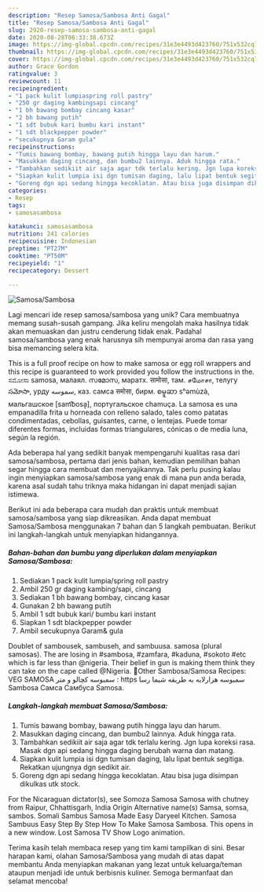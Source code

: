 ```yaml
---
description: "Resep Samosa/Sambosa Anti Gagal"
title: "Resep Samosa/Sambosa Anti Gagal"
slug: 2920-resep-samosa-sambosa-anti-gagal
date: 2020-08-28T06:33:38.673Z
image: https://img-global.cpcdn.com/recipes/31e3e4493d423760/751x532cq70/samosasambosa-foto-resep-utama.jpg
thumbnail: https://img-global.cpcdn.com/recipes/31e3e4493d423760/751x532cq70/samosasambosa-foto-resep-utama.jpg
cover: https://img-global.cpcdn.com/recipes/31e3e4493d423760/751x532cq70/samosasambosa-foto-resep-utama.jpg
author: Grace Gordon
ratingvalue: 3
reviewcount: 11
recipeingredient:
- "1 pack kulit lumpiaspring roll pastry"
- "250 gr daging kambingsapi cincang"
- "1 bh bawang bombay cincang kasar"
- "2 bh bawang putih"
- "1 sdt bubuk kari bumbu kari instant"
- "1 sdt blackpepper powder"
- "secukupnya Garam gula"
recipeinstructions:
- "Tumis bawang bombay, bawang putih hingga layu dan harum."
- "Masukkan daging cincang, dan bumbu2 lainnya. Aduk hingga rata."
- "Tambahkan sedikiit air saja agar tdk terlalu kering. Jgn lupa koreksi rasa. Masak dgn api sedang hingga daging berubah warna dan matang."
- "Siapkan kulit lumpia isi dgn tumisan daging, lalu lipat bentuk segitiga. Rekatkan ujungnya dgn sedikit air."
- "Goreng dgn api sedang hingga kecoklatan. Atau bisa juga disimpan dikulkas utk stock."
categories:
- Resep
tags:
- samosasambosa

katakunci: samosasambosa 
nutrition: 241 calories
recipecuisine: Indonesian
preptime: "PT27M"
cooktime: "PT50M"
recipeyield: "1"
recipecategory: Dessert

---
```



![Samosa/Sambosa](https://img-global.cpcdn.com/recipes/31e3e4493d423760/751x532cq70/samosasambosa-foto-resep-utama.jpg)

Lagi mencari ide resep samosa/sambosa yang unik? Cara membuatnya memang susah-susah gampang. Jika keliru mengolah maka hasilnya tidak akan memuaskan dan justru cenderung tidak enak. Padahal samosa/sambosa yang enak harusnya sih mempunyai aroma dan rasa yang bisa memancing selera kita.

This is a full proof recipe on how to make samosa or egg roll wrappers and this recipe is guaranteed to work provided you follow the instructions in the. ಸಮೋಸಾ samosa, малаял. സമോസ, маратх. सामोसा, там. சமோசா, телугу సమోసా, урду سموسه‎, каз. самса समोसा, бирм. စမူဆာ sʰəmùzà, мальгашское [sam͡bosḁ], португальское chamuça. La samosa es una empanadilla frita u horneada con relleno salado, tales como patatas condimentadas, cebollas, guisantes, carne, o lentejas. Puede tomar diferentes formas, incluidas formas triangulares, cónicas o de media luna, según la región.

Ada beberapa hal yang sedikit banyak mempengaruhi kualitas rasa dari samosa/sambosa, pertama dari jenis bahan, kemudian pemilihan bahan segar hingga cara membuat dan menyajikannya. Tak perlu pusing kalau ingin menyiapkan samosa/sambosa yang enak di mana pun anda berada, karena asal sudah tahu triknya maka hidangan ini dapat menjadi sajian istimewa.


Berikut ini ada beberapa cara mudah dan praktis untuk membuat samosa/sambosa yang siap dikreasikan. Anda dapat membuat Samosa/Sambosa menggunakan 7 bahan dan 5 langkah pembuatan. Berikut ini langkah-langkah untuk menyiapkan hidangannya.

<!--inarticleads1-->

##### Bahan-bahan dan bumbu yang diperlukan dalam menyiapkan Samosa/Sambosa:

1. Sediakan 1 pack kulit lumpia/spring roll pastry
1. Ambil 250 gr daging kambing/sapi, cincang
1. Sediakan 1 bh bawang bombay, cincang kasar
1. Gunakan 2 bh bawang putih
1. Ambil 1 sdt bubuk kari/ bumbu kari instant
1. Siapkan 1 sdt blackpepper powder
1. Ambil secukupnya Garam&amp; gula


Doublet of sambousek, sambuseh, and sambuusa. samosa (plural samosas). The are losing in #sambosa, #zamfara, #kaduna, #sokoto #etc which is far less than @nigeria. Their belief in gun is making them think they can take on the cape called @Nigeria. 🌸Other Sambosa/Samosa Recipes: VEG SAMOSA سمبوسه کچالو و متر : https سمبوسه هزارلایه به طریقه شیما رسا Sambosa Самса Самбуса Samosa. 

<!--inarticleads2-->

##### Langkah-langkah membuat Samosa/Sambosa:

1. Tumis bawang bombay, bawang putih hingga layu dan harum.
1. Masukkan daging cincang, dan bumbu2 lainnya. Aduk hingga rata.
1. Tambahkan sedikiit air saja agar tdk terlalu kering. Jgn lupa koreksi rasa. Masak dgn api sedang hingga daging berubah warna dan matang.
1. Siapkan kulit lumpia isi dgn tumisan daging, lalu lipat bentuk segitiga. Rekatkan ujungnya dgn sedikit air.
1. Goreng dgn api sedang hingga kecoklatan. Atau bisa juga disimpan dikulkas utk stock.


For the Nicaraguan dictator(s), see Somoza Samosa Samosa with chutney from Raipur, Chhattisgarh, India Origin Alternative name(s) Samsa, somsa, sambos. Somali Sambus Samosa Made Easy Daryeel Kitchen. Samosa Sambuus Easy Step By Step How To Make Samosa Sambosa. This opens in a new window. Lost Samosa TV Show Logo animation. 

Terima kasih telah membaca resep yang tim kami tampilkan di sini. Besar harapan kami, olahan Samosa/Sambosa yang mudah di atas dapat membantu Anda menyiapkan makanan yang lezat untuk keluarga/teman ataupun menjadi ide untuk berbisnis kuliner. Semoga bermanfaat dan selamat mencoba!
